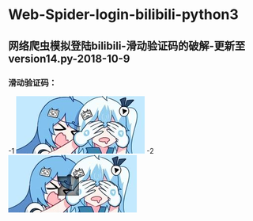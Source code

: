 # Web-Spider-login-bilibili-python3
## 网络爬虫模拟登陆bilibili-滑动验证码的破解-更新至version14.py-2018-10-9
### 滑动验证码：
-1
![](fullbg.jpg)
-2
![](gapbg.jpg)


